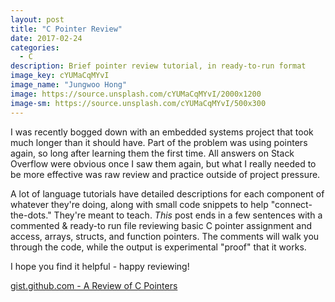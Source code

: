 ```yaml
---
layout: post
title: "C Pointer Review"
date: 2017-02-24
categories:
  - C
description: Brief pointer review tutorial, in ready-to-run format
image_key: cYUMaCqMYvI
image_name: "Jungwoo Hong"
image: https://source.unsplash.com/cYUMaCqMYvI/2000x1200
image-sm: https://source.unsplash.com/cYUMaCqMYvI/500x300
---
```


I was recently bogged down with an embedded systems project that took much longer than it should have. Part of the problem was using pointers again, so long after learning them the first time. All answers on Stack Overflow were obvious once I saw them again, but what I really needed to be more effective was raw review and practice outside of project pressure.

A lot of language tutorials have detailed descriptions for each component of whatever they're doing, along with small code snippets to help "connect-the-dots." They're meant to teach. *This* post ends in a few sentences with a commented & ready-to run file reviewing basic C pointer assignment and access, arrays, structs, and function pointers. The comments will walk you through the code, while the output is experimental "proof" that it works.

I hope you find it helpful - happy reviewing!

[gist.github.com - A Review of C Pointers](https://gist.github.com/eburdon/9c34e719fa7dc872bc32639a7d5a3180)
